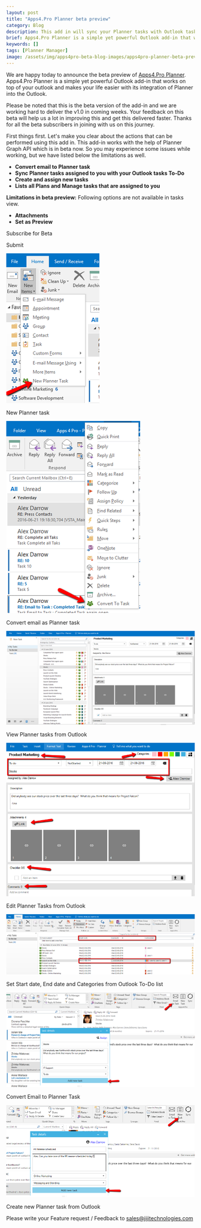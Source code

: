 ```yaml
---
layout: post
title: "Apps4.Pro Planner beta preview"
category: Blog
description: This add in will sync your Planner tasks with Outlook tasks. You can convert email to Planner task.
brief: Apps4.Pro Planner is a simple yet powerful Outlook add-in that works on top of your outlook and makes your life easier by integrating Tasks created in Planner with Outlook tasks.
keywords: []
tags: [Planner Manager]
image: /assets/img/apps4pro-beta-blog-images/apps4pro-planner-beta-preview-blog-header.png
---
```


We are happy today to announce the beta preview of [Apps4.Pro
Planner](http://www.apps4.pro). Apps4.Pro Planner is a simple yet
powerful Outlook add-in that works on top of your outlook and makes your
life easier with its integration of Planner into the Outlook.

Please be noted that this is the beta version of the add-in and we are
working hard to deliver the v1.0 in coming weeks. Your feedback on this
beta will help us a lot in improving this and get this delivered faster.
Thanks for all the beta subscribers in joining with us on this journey.

First things first. Let's make you clear about the actions that can be
performed using this add in. This add-in works with the help of Planner
Graph API which is in beta now. So you may experience some issues while
working, but we have listed below the limitations as well.

-   **Convert email to Planner task**
-   **Sync Planner tasks assigned to you with your Outlook tasks
    To-Do**
-   **Create and assign new tasks**
-   **Lists all Plans and Manage tasks that are assigned to you**

**Limitations in beta preview:** 
 Following options are not available in tasks view.

-   **Attachments**
-   **Set as Preview**

Subscribe for Beta

Submit

![](/assets/img/apps4pro-beta-blog-images/new_planner_task.png)

New Planner task

![](/assets/img/apps4pro-beta-blog-images/convert_to_task.png)

Convert email as Planner task

 ![](/assets/img/apps4pro-beta-blog-images/tasks_view.png)

View Planner tasks from Outlook

 ![](/assets/img/apps4pro-beta-blog-images/task_creation.png)

Edit Planner Tasks from Outlook

![](/assets/img/apps4pro-beta-blog-images/set_date_category.png)

Set Start date, End date and Categories from Outlook To-Do list

 ![](/assets/img/apps4pro-beta-blog-images/email_to_task.png)

Convert Email to Planner Task

 ![](/assets/img/apps4pro-beta-blog-images/new_task_create.png)

Create new Planner task from Outlook


Please write your Feature request / Feedback to
sales@jijitechnologies.com
